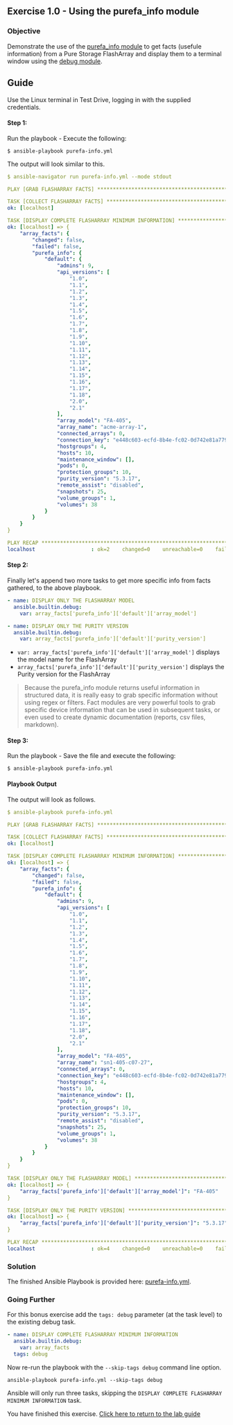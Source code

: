## Exercise 1.0 - Using the purefa_info module

### Objective

Demonstrate the use of the [purefa_info module](https://docs.ansible.com/ansible/devel/collections/purestorage/flasharray/purefa_info_module.html) to get facts (usefule information) from a Pure Storage FlashArray and display them to a terminal window using the [debug module](https://docs.ansible.com/ansible/latest/modules/debug_module.html).

## Guide

Use the Linux terminal in Test Drive, logging in with the supplied credentials.

#### Step 1:

Run the playbook - Execute the following:

```
$ ansible-playbook purefa-info.yml
```

The output will look similar to this.

```yaml
$ ansible-navigator run purefa-info.yml --mode stdout

PLAY [GRAB FLASHARRAY FACTS] **********************************************************

TASK [COLLECT FLASHARRAY FACTS] *******************************************************
ok: [localhost]

TASK [DISPLAY COMPLETE FLASHARRAY MINIMUM INFORMATION] ********************************
ok: [localhost] => {
    "array_facts": {
        "changed": false,
        "failed": false,
        "purefa_info": {
            "default": {
                "admins": 9,
                "api_versions": [
                    "1.0",
                    "1.1",
                    "1.2",
                    "1.3",
                    "1.4",
                    "1.5",
                    "1.6",
                    "1.7",
                    "1.8",
                    "1.9",
                    "1.10",
                    "1.11",
                    "1.12",
                    "1.13",
                    "1.14",
                    "1.15",
                    "1.16",
                    "1.17",
                    "1.18",
                    "2.0",
                    "2.1"
                ],
                "array_model": "FA-405",
                "array_name": "acme-array-1",
                "connected_arrays": 0,
                "connection_key": "e448c603-ecfd-8b4e-fc02-0d742e81a779",
                "hostgroups": 4,
                "hosts": 10,
                "maintenance_window": [],
                "pods": 0,
                "protection_groups": 10,
                "purity_version": "5.3.17",
                "remote_assist": "disabled",
                "snapshots": 25,
                "volume_groups": 1,
                "volumes": 38
            }
        }
    }
}

PLAY RECAP ********************************************************************************************************
localhost                  : ok=2    changed=0    unreachable=0    failed=0    skipped=0    rescued=0    ignored=0
```

#### Step 2:

Finally let's append two more tasks to get more specific info from facts gathered, to the above playbook.

```yaml
- name: DISPLAY ONLY THE FLASHARRAY MODEL
  ansible.builtin.debug:
    var: array_facts['purefa_info']['default']['array_model']

- name: DISPLAY ONLY THE PURITY VERSION
  ansible.builtin.debug:
    var: array_facts['purefa_info']['default']['purity_version']
```

- `var: array_facts['purefa_info']['default']['array_model']` displays the model name for the FlashArray
- `array_facts['purefa_info']['default']['purity_version']` displays the Purity version for the FlashArray

> Because the purefa_info module returns useful information in structured data, it is really easy to grab specific information without using regex or filters. Fact modules are very powerful tools to grab specific device information that can be used in subsequent tasks, or even used to create dynamic documentation (reports, csv files, markdown).

#### Step 3:

Run the playbook - Save the file and execute the following:

```
$ ansible-playbook purefa-info.yml
```

#### Playbook Output

The output will look as follows.

```yaml
$ ansible-playbook purefa-info.yml

PLAY [GRAB FLASHARRAY FACTS] **************************************************************************************

TASK [COLLECT FLASHARRAY FACTS] ***********************************************************************************
ok: [localhost]

TASK [DISPLAY COMPLETE FLASHARRAY MINIMUM INFORMATION] *****************************************************************
ok: [localhost] => {
    "array_facts": {
        "changed": false,
        "failed": false,
        "purefa_info": {
            "default": {
                "admins": 9,
                "api_versions": [
                    "1.0",
                    "1.1",
                    "1.2",
                    "1.3",
                    "1.4",
                    "1.5",
                    "1.6",
                    "1.7",
                    "1.8",
                    "1.9",
                    "1.10",
                    "1.11",
                    "1.12",
                    "1.13",
                    "1.14",
                    "1.15",
                    "1.16",
                    "1.17",
                    "1.18",
                    "2.0",
                    "2.1"
                ],
                "array_model": "FA-405",
                "array_name": "sn1-405-c07-27",
                "connected_arrays": 0,
                "connection_key": "e448c603-ecfd-8b4e-fc02-0d742e81a779",
                "hostgroups": 4,
                "hosts": 10,
                "maintenance_window": [],
                "pods": 0,
                "protection_groups": 10,
                "purity_version": "5.3.17",
                "remote_assist": "disabled",
                "snapshots": 25,
                "volume_groups": 1,
                "volumes": 38
            }
        }
    }
}

TASK [DISPLAY ONLY THE FLASHARRAY MODEL] **************************************************************************
ok: [localhost] => {
    "array_facts['purefa_info']['default']['array_model']": "FA-405"
}

TASK [DISPLAY ONLY THE PURITY VERSION] ****************************************************************************
ok: [localhost] => {
    "array_facts['purefa_info']['default']['purity_version']": "5.3.17"
}

PLAY RECAP ********************************************************************************************************
localhost                  : ok=4    changed=0    unreachable=0    failed=0    skipped=0    rescued=0    ignored=0
```

### Solution

The finished Ansible Playbook is provided here: [purefa-info.yml](https://github.com/PureStorage-OpenConnect/ansible-workshop/blob/master/1.0-get-facts/purefa-facts.yml).

### Going Further

For this bonus exercise add the `tags: debug` parameter (at the task level) to the existing debug task.

```yaml
- name: DISPLAY COMPLETE FLASHARRAY MINIMUM INFORMATION
  ansible.builtin.debug:
    var: array_facts
  tags: debug
```

Now re-run the playbook with the `--skip-tags debug` command line option.

```
ansible-playbook purefa-info.yml --skip-tags debug
```

Ansible will only run three tasks, skipping the `DISPLAY COMPLETE FLASHARRAY MINIMUM INFORMATION` task.

You have finished this exercise. [Click here to return to the lab guide](../README.md)

